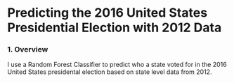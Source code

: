 # Predicting the 2016 United States Presidential Election with 2012 Data

### 1. Overview 

I use a Random Forest Classifier to predict who a state voted for in the 2016 United States presidental election based on state level data from 2012. 
